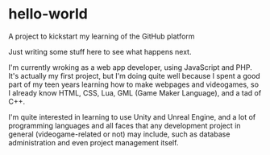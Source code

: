 # hello-world
A project to kickstart my learning of the GitHub platform

Just writing some stuff here to see what happens next. 

I'm currently wroking as a web app developer, using JavaScript and PHP. It's actually my first project, but I'm doing quite well because I spent a good part of my teen years learning how to make webpages and videogames, so I already know HTML, CSS, Lua, GML (Game Maker Language), and a tad of C++.

I'm quite interested in learning to use Unity and Unreal Engine, and a lot of programming languages and all faces that any development project in general (videogame-related or not) may include, such as database administration and even project management itself.
